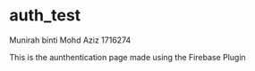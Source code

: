 # auth_test

Munirah binti Mohd Aziz
1716274

This is the aunthentication page made using the Firebase Plugin
